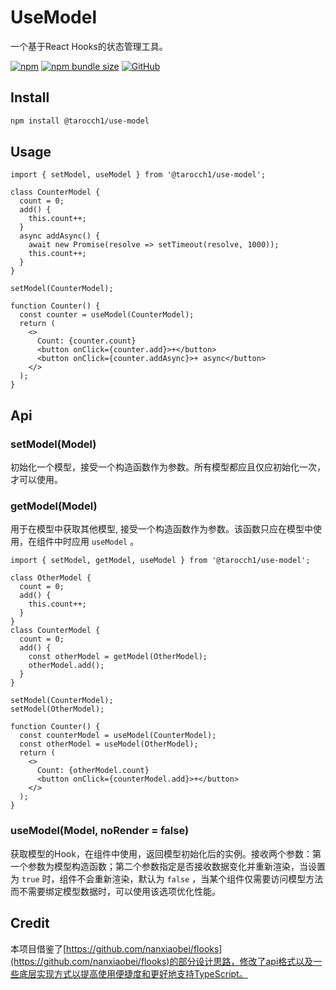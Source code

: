 # UseModel

一个基于React Hooks的状态管理工具。

[![npm](https://img.shields.io/npm/v/@tarocch1/use-model)](https://www.npmjs.com/package/@tarocch1/use-model)
[![npm bundle size](https://img.shields.io/bundlephobia/min/@tarocch1/use-model)](https://bundlephobia.com/result?p=@tarocch1/use-model)
[![GitHub](https://img.shields.io/github/license/tarocch1/use-model)](https://github.com/Tarocch1/use-model/blob/master/LICENSE)

## Install

```bash
npm install @tarocch1/use-model
```

## Usage

```tsx
import { setModel, useModel } from '@tarocch1/use-model';

class CounterModel {
  count = 0;
  add() {
    this.count++;
  }
  async addAsync() {
    await new Promise(resolve => setTimeout(resolve, 1000));
    this.count++;
  }
}

setModel(CounterModel);

function Counter() {
  const counter = useModel(CounterModel);
  return (
    <>
      Count: {counter.count}
      <button onClick={counter.add}>+</button>
      <button onClick={counter.addAsync}>+ async</button>
    </>
  );
}
```

## Api

### setModel(Model)

初始化一个模型，接受一个构造函数作为参数。所有模型都应且仅应初始化一次，才可以使用。

### getModel(Model)

用于在模型中获取其他模型, 接受一个构造函数作为参数。该函数只应在模型中使用，在组件中时应用 `useModel` 。

```tsx
import { setModel, getModel, useModel } from '@tarocch1/use-model';

class OtherModel {
  count = 0;
  add() {
    this.count++;
  }
}
class CounterModel {
  count = 0;
  add() {
    const otherModel = getModel(OtherModel);
    otherModel.add();
  }
}

setModel(CounterModel);
setModel(OtherModel);

function Counter() {
  const counterModel = useModel(CounterModel);
  const otherModel = useModel(OtherModel);
  return (
    <>
      Count: {otherModel.count}
      <button onClick={counterModel.add}>+</button>
    </>
  );
}
```

### useModel(Model, noRender = false)

获取模型的Hook，在组件中使用，返回模型初始化后的实例。接收两个参数：第一个参数为模型构造函数；第二个参数指定是否接收数据变化并重新渲染，当设置为 `true` 时，组件不会重新渲染，默认为 `false` ，当某个组件仅需要访问模型方法而不需要绑定模型数据时，可以使用该选项优化性能。

## Credit

本项目借鉴了[https://github.com/nanxiaobei/flooks](https://github.com/nanxiaobei/flooks)的部分设计思路，修改了api格式以及一些底层实现方式以提高使用便捷度和更好地支持TypeScript。
